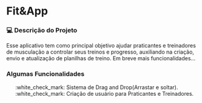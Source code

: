 <h1>Fit&App</h1>

### :computer: Descrição do Projeto
<p> Esse aplicativo tem como principal objetivo ajudar praticantes e treinadores de musculação a controlar seus treinos e progresso, auxiliando na criação, envio e atualização de planilhas de treino. Em breve mais funcionalidades...</p>

### Algumas Funcionalidades 

<ul style="list-style-type:none">
<li> :white_check_mark: Sistema de Drag and Drop(Arrastar e soltar). </li>  
<li> :white_check_mark: Criação de usuário para Praticantes e Treinadores.  </li>  
</ul>

